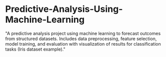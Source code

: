 # Predictive-Analysis-Using-Machine-Learning
"A predictive analysis project using machine learning to forecast outcomes from structured datasets. Includes data preprocessing, feature selection, model training, and evaluation with visualization of results for classification tasks (Iris dataset example)."
